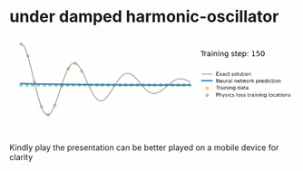 # under damped harmonic-oscillator


<img src="step 2.gif" width="850">


Kindly play the presentation can be better played on a mobile device for clarity

